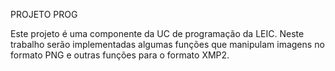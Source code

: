 PROJETO PROG

Este projeto é uma componente da UC de programação da LEIC. Neste trabalho serão implementadas algumas funções que manipulam imagens no formato PNG
e outras funções para o formato XMP2.
